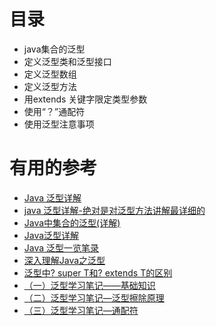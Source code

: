 # 目录

  * java集合的泛型
  * 定义泛型类和泛型接口
  * 定义泛型数组
  * 定义泛型方法
  * 用extends 关键字限定类型参数
  * 使用“？”通配符
  * 使用泛型注意事项



# 有用的参考

* [Java 泛型详解](https://blog.csdn.net/kuangay/article/details/81985452)
* [java 泛型详解-绝对是对泛型方法讲解最详细的](https://blog.csdn.net/s10461/article/details/53941091)
* [Java中集合的泛型(详解)](https://blog.csdn.net/Ssssssue/article/details/79133065)
* [Java泛型详解](http://www.importnew.com/24029.html#comment-803159)
* [Java 泛型一览笔录](http://www.importnew.com/27037.html)
* [深入理解Java之泛型](http://www.importnew.com/19740.html)
* [泛型中? super T和? extends T的区别](http://ifeve.com/difference-between-super-t-and-extends-t-in-java/)
* [（一）泛型学习笔记——基础知识](https://blog.csdn.net/Julycaka/article/details/77572882)
* [（二）泛型学习笔记—泛型擦除原理](https://blog.csdn.net/Julycaka/article/details/77621031)
* [（三）泛型学习笔记—通配符](https://blog.csdn.net/Julycaka/article/details/77622596)
